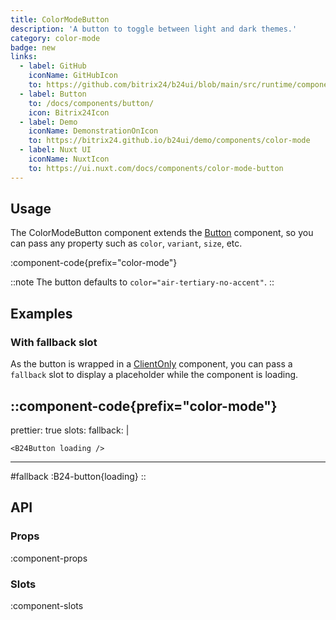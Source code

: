 ```yaml
---
title: ColorModeButton
description: 'A button to toggle between light and dark themes.'
category: color-mode
badge: new
links:
  - label: GitHub
    iconName: GitHubIcon
    to: https://github.com/bitrix24/b24ui/blob/main/src/runtime/components/color-mode/ColorModeButton.vue
  - label: Button
    to: /docs/components/button/
    icon: Bitrix24Icon
  - label: Demo
    iconName: DemonstrationOnIcon
    to: https://bitrix24.github.io/b24ui/demo/components/color-mode
  - label: Nuxt UI
    iconName: NuxtIcon
    to: https://ui.nuxt.com/docs/components/color-mode-button
---
```


## Usage

The ColorModeButton component extends the [Button](/docs/components/button/) component, so you can pass any property such as `color`, `variant`, `size`, etc.

:component-code{prefix="color-mode"}

::note
The button defaults to `color="air-tertiary-no-accent"`.
::

## Examples

### With fallback slot

As the button is wrapped in a [ClientOnly](https://nuxt.com/docs/api/components/client-only) component, you can pass a `fallback` slot to display a placeholder while the component is loading.

::component-code{prefix="color-mode"}
---
prettier: true
slots:
  fallback: |

    <B24Button loading />
---

#fallback
:B24-button{loading}
::

## API

### Props

:component-props

### Slots

:component-slots
